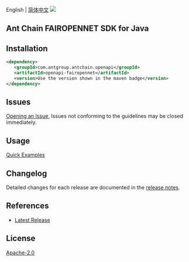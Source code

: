 English | [简体中文](README-CN.md)
![](https://aliyunsdk-pages.alicdn.com/icons/AlibabaCloud.svg)

## Ant Chain FAIROPENNET SDK for Java

## Installation

```xml
<dependency>
   <groupId>com.antgroup.antchain.openapi</groupId>
   <artifactId>openapi-fairopennet</artifactId>
   <version>Use the version shown in the maven badge</version>
</dependency>
```

## Issues
[Opening an Issue](https://github.com/alipay/antchain-openapi-prod-sdk/issues/new), Issues not conforming to the guidelines may be closed immediately.

## Usage
[Quick Examples](https://github.com/alipay/antchain-openapi-prod-sdk/blob/master/docs/0-Examples-EN.md#quick-examples)

## Changelog
Detailed changes for each release are documented in the [release notes](./ChangeLog.txt).

## References
* [Latest Release](https://github.com/alipay/antchain-openapi-prod-sdk/)

## License
[Apache-2.0](http://www.apache.org/licenses/LICENSE-2.0)
